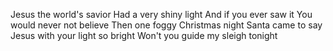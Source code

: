 Jesus the world's savior
Had a very shiny light
And if you ever saw it
You would never not believe
Then one foggy Christmas night
Santa came to say
Jesus with your light so bright
Won't you guide my sleigh tonight